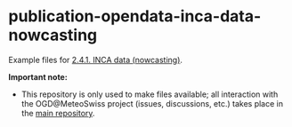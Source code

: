 # publication-opendata-inca-data-nowcasting

Example files for [2.4.1. INCA data (nowcasting)](https://github.com/MeteoSwiss/publication-opendata/tree/main#252-241-inca-data-nowcasting).

**Important note:**
- This repository is only used to make files available; all interaction with the OGD@MeteoSwiss project (issues, discussions, etc.) takes place in the [main repository](https://github.com/MeteoSwiss/publication-opendata/tree/main#readme).
